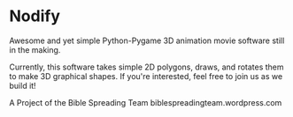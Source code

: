 # Nodify
Awesome and yet simple Python-Pygame 3D animation movie software still in the making.

Currently, this software takes simple 2D polygons, draws, and rotates them to make 3D graphical shapes. If you're interested, feel free to join us as we build it!

A Project of the Bible Spreading Team
biblespreadingteam.wordpress.com
